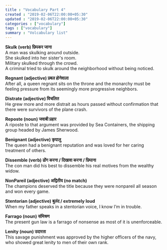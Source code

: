 ```yaml
---
title : "Vocabulary Part 4"
created : "2019-02-06T22:00:00+05:30"
updated : "2019-02-06T22:00:00+05:30"
categories : ["vocabulary"]
tags : ["vocabulary"]
summary : "Volcabulary list"
---
```


**Skulk (verb)  छिपकर जाना**  
A man was skulking around outside.  
She skulked into her sister's room.  
Military skulked through the crowd.  
A criminal tried to skulk around the neighborhood without being noticed.

**Regnant (adjective)  प्रबल होनेवाला**  
After all, a queen regnant sits on the throne and the monarchy must be feeling pressure from its seemingly more progressive neighbors.

**Distrate (adjective) विचलित**  
He grew more and more distrait as hours passed without confirmation that there were survivors of the plane crash.

**Reposte (noun) जवाबी प्रहार**  
A riposte to that argument was provided by Sea Containers, the shipping group headed by James Sherwood.

**Benignant (adjective)  कृपालु**  
The queen had a benignant reputation and was loved for her caring treatment of others.

**Dissemble (verb)  ढोंग करना / दिखावा करना / छिपाना**  
The con man did his best to dissemble his real motives from the wealthy widow.

**NonPareil (adjective)  अद्वितीय (no match)**  
The champions deserved the title because they were nonpareil all season and won every game.

**Stentorian (adjective)  बुलंद / extremely loud**  
When my father speaks in a stentorian voice, I know I’m in trouble.

**Farrago (noun)  संमिश्रण**  
The present gun law is a farrago of nonsense as most of it is unenforceable.

**Lenity (noun)  उदारता**  
This savage punishment was approved by the higher officers of the navy, who showed great lenity to men of their own rank.